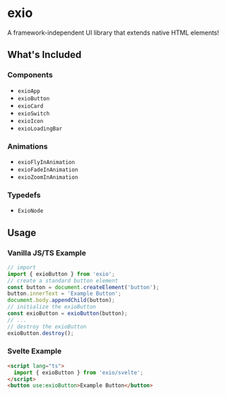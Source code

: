 # exio

A framework-independent UI library that extends native HTML elements!

## What's Included

### Components
* `exioApp`
* `exioButton`
* `exioCard`
* `exioSwitch`
* `exioIcon`
* `exioLoadingBar`

### Animations
* `exioFlyInAnimation`
* `exioFadeInAnimation`
* `exioZoomInAnimation`

### Typedefs
* `ExioNode`

## Usage

### Vanilla JS/TS Example

```ts
// import
import { exioButton } from 'exio';
// create a standard button element
const button = document.createElement('button');
button.innerText = 'Example Button';
document.body.appendChild(button);
// initialize the exioButton
const exioButton = exioButton(button);
// ...
// destroy the exioButton
exioButton.destroy();
```

### Svelte Example

```html
<script lang="ts">
  import { exioButton } from 'exio/svelte';
</script>
<button use:exioButton>Example Button</button>
```


